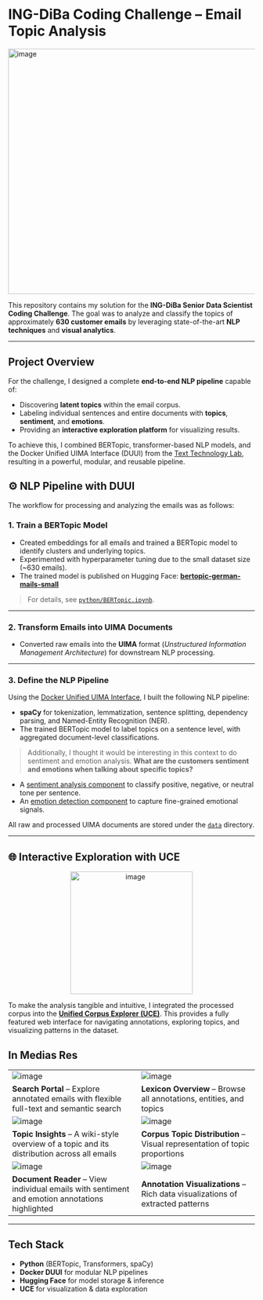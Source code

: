 # ING-DiBa Coding Challenge – Email Topic Analysis

<img width="2680" height="500" alt="image" src="https://github.com/user-attachments/assets/799f3a60-e012-4af9-a681-0e6661bb382d" />

This repository contains my solution for the **ING-DiBa Senior Data Scientist Coding Challenge**. The goal was to analyze and classify the topics of approximately **630 customer emails** by leveraging state-of-the-art **NLP techniques** and **visual analytics**.

---

## Project Overview

For the challenge, I designed a complete **end-to-end NLP pipeline** capable of:
- Discovering **latent topics** within the email corpus.
- Labeling individual sentences and entire documents with **topics**, **sentiment**, and **emotions**.
- Providing an **interactive exploration platform** for visualizing results.

To achieve this, I combined BERTopic, transformer-based NLP models, and the Docker Unified UIMA Interface (DUUI) from the [Text Technology Lab](https://www.texttechnologylab.org), resulting in a powerful, modular, and reusable pipeline.

## ⚙️ NLP Pipeline with DUUI

The workflow for processing and analyzing the emails was as follows:

### 1. Train a BERTopic Model
- Created embeddings for all emails and trained a BERTopic model to identify clusters and underlying topics.  
- Experimented with hyperparameter tuning due to the small dataset size (~630 emails).  
- The trained model is published on Hugging Face: [**bertopic-german-mails-small**](https://huggingface.co/TheItCrOw/bertopic-german-mails-small)

> For details, see [`python/BERTopic.ipynb`](python/bertopic.ipynb).

---

### 2. Transform Emails into UIMA Documents
- Converted raw emails into the **UIMA** format (*Unstructured Information Management Architecture*) for downstream NLP processing.

---

### 3. Define the NLP Pipeline
Using the [Docker Unified UIMA Interface](https://github.com/texttechnologylab/DockerUnifiedUIMAInterface), I built the following NLP pipeline:

- **spaCy** for tokenization, lemmatization, sentence splitting, dependency parsing, and Named-Entity Recognition (NER).
- The trained BERTopic model to label topics on a sentence level, with aggregated document-level classifications.

> Additionally, I thought it would be interesting in this context to do sentiment and emotion analysis. **What are the customers sentiment and emotions when talking about specific topics?**

- A [sentiment analysis component](https://github.com/texttechnologylab/duui-uima/tree/main/duui-transformers-sentiment-atomar) to classify positive, negative, or neutral tone per sentence.
- An [emotion detection component](https://github.com/texttechnologylab/duui-uima/tree/main/duui-transformers-Emotion) to capture fine-grained emotional signals.

All raw and processed UIMA documents are stored under the [`data`](data) directory.

---

## 🌐 Interactive Exploration with UCE

<p align="center">
  <img width="250" height="250" alt="image" src="https://github.com/user-attachments/assets/6aec71cf-5ee0-43d8-8308-fe544a13c46b" />
</p>

To make the analysis tangible and intuitive, I integrated the processed corpus into the [**Unified Corpus Explorer (UCE)**](https://github.com/texttechnologylab/UCE). This provides a fully featured web interface for navigating annotations, exploring topics, and visualizing patterns in the dataset.

## In Medias Res

| | |
|---------|---------|
| <img alt="image" src="https://github.com/user-attachments/assets/a95881dd-1662-4e7b-a17d-cfc29c3875a8" style="max-width:100%;"> | <img alt="image" src="https://github.com/user-attachments/assets/f7d907dd-7cdc-4750-8a09-bd887198d942" style="max-width:100%;"> |
| **Search Portal** – Explore annotated emails with flexible full-text and semantic search | **Lexicon Overview** – Browse all annotations, entities, and topics |
| <img alt="image" src="https://github.com/user-attachments/assets/ebea3922-090e-4fba-8ec5-e4fc2237f788" style="max-width:100%;"> | <img alt="image" src="https://github.com/user-attachments/assets/8ea556fc-ac09-4575-876e-74284a72ad09" style="max-width:100%;"> |
| **Topic Insights** – A wiki-style overview of a topic and its distribution across all emails | **Corpus Topic Distribution** – Visual representation of topic proportions |
| <img alt="image" src="https://github.com/user-attachments/assets/fd8900d8-bd2f-455e-ba93-b9accdbaf4d8" style="max-width:100%;"> | <img alt="image" src="https://github.com/user-attachments/assets/21570d5e-a997-4fc5-ab63-345c6c41a94c" style="max-width:100%;"> |
| **Document Reader** – View individual emails with sentiment and emotion annotations highlighted | **Annotation Visualizations** – Rich data visualizations of extracted patterns |

---

## Tech Stack

- **Python** (BERTopic, Transformers, spaCy)
- **Docker DUUI** for modular NLP pipelines
- **Hugging Face** for model storage & inference
- **UCE** for visualization & data exploration

